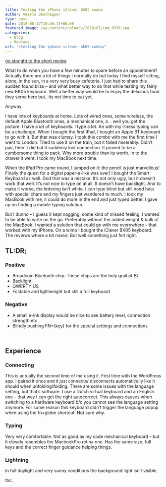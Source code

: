 ```yaml
---
title: Testing the iPhone iClever BK05 combo
author: Veerle Deschepper
type: post
date: 2018-05-17T10:46:17+00:00
featured_image: /wp-content/uploads/2018/05/img_0978.jpg
categories:
  - Blog
  - Reviews
url: '/testing-the-iphone-iclever-bk05-combo/'
---
```

[go straight to the short review][1]

<content-image src="/img/sunny-bench-picknick-alone.jpg" alt="picture of my view"></content-image>

What to do when you have a few minutes to spare before an appointment? Actually there are a lot of things I normally do but today I find myself sitting, alone, in the sun, in a very very busy cafeteria. I just had to share this sudden found bliss &#8211; and what better way to do that while testing my fairly new BK05 keyboard. Well a better way would be to enjoy the delicious food they serve here but.. its not time to eat yet.

Anyway.

I have lots of keyboards at home. Lots of wired ones, some wireless, the default Apple Bluetooth ones, a mechanical one, a .. well you get the picture: I have a _lot_ of keyboards. I type a lot. An with my illness typing can be a challenge. When I bought the first iPad, I bought an Apple BT keyboard to go with it. But that was clumsy. I took this combo with me the first time I went to London. Tried to use it on the train, but it failed miserably. Didn&#8217;t pair, then it did but it suddenly lost connection. It proved to be a cumbersome thing to pack. Why more trouble than its worth. In to the drawer it went. I took my MacBook next time.

When the iPad Pro came round, I jumped on it: the pencil is just marvellous! Finally the quest for a digital paper-a-like was over! I bought the Smart Keyboard as well. God that was a mistake. It&#8217;s not only ugly, but it doesn&#8217;t work that well. It&#8217;s not nice to type on at all. It doesn&#8217;t have backlight. And to make it worse, the lettering isn&#8217;t white. I can type blind but still need help with special chars and my fingers just wandered to much. I took my MacBook with me, it could do more in the end and just typed better. I gave up on finding a mobile typing solution.

But I dunno &#8211; I guess it kept nagging; some kind of missed feeling: I wanted to be able to write on the go. Preferably without the added weight & bulk of the MacBook. I wanted a solution that could go with me everywhere &#8211; that worked with my iPhone. On a wimp I bought the iClever BK05 keyboard. The reviews where a bit mixed. But well something just felt right.

## TL:DR;

### Positive
  * Broadcom Bluetooth chip. These chips are the holy grail of BT
  * Backlight
  * QWERTY US
  * Foldable and lightweight but still a full keyboard

### Negative
  * A small e-ink display would be nice to see battery level, connection strength etc
  * Blindly pushing FN+{key} for the special settings and connections

&nbsp;

## Experience

### Connecting

This is actually the second time of me using it. First time with the WordPress app. I paired it once and it just connects/ disconnects automatically like it should when unfolding/folding. There are some issues with the language setting, but that&#8217;s software. I use a Dutch virtual keyboard and an English one &#8211; that way I can get the right autocorrect. This always causes when switching to a hardware keyboard b/c you cannot see the language setting anymore. For some reason this keyboard didn&#8217;t trigger the language popup when using the fn+globe shortcut. Not sure why.

### Typing

Very very comfortable. Not as good as my code mechanical keyboard &#8211; but it closely resembles the MacbookPro retina one. Has the same size, full keys and the correct finger guidance helping things.

### Lightning

In full daylight and very sunny conditions the background light isn&#8217;t visible.

tbc.

 [1]: /reviews/testing-the-iphone-iclever-bk05-combo#tldr 
